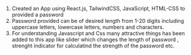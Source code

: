 1. Created an App using React.js, TailwindCSS, JavaScript, HTML-CSS to provided a password
2. Password provided can be of desired length from 1-20 digits including uppercase letters, lowercase letters, numbers and
characters.
3. For understanding Javascript and Css many attractive things has been added to this app like slider which changes the
length of password , strenght indicator for calculatind the strength of the password etc.
